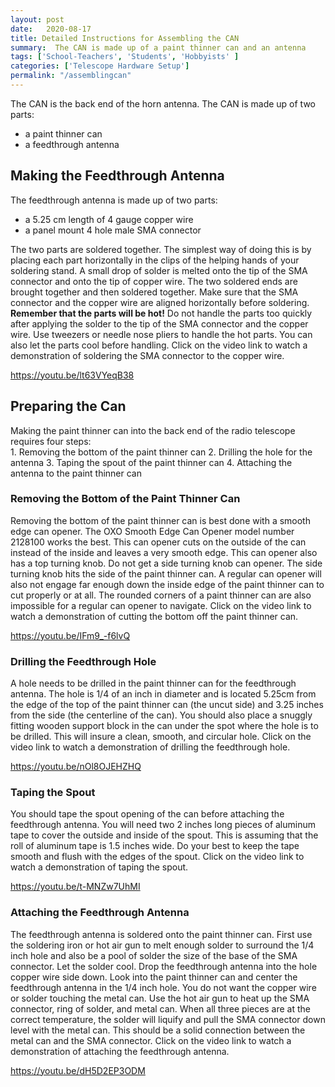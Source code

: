 ```yaml
---
layout: post
date:   2020-08-17
title: Detailed Instructions for Assembling the CAN
summary:  The CAN is made up of a paint thinner can and an antenna
tags: ['School-Teachers', 'Students', 'Hobbyists' ]
categories: ['Telescope Hardware Setup'] 
permalink: "/assemblingcan"
---
```


The CAN is the back end of the horn antenna. The CAN is made up of two parts: 
  - a paint thinner can  
  - a feedthrough antenna  

## Making the Feedthrough Antenna

The feedthrough antenna is made up of two parts: 
  - a 5.25 cm length of 4 gauge copper wire
  - a panel mount 4 hole male SMA connector

The two parts are soldered together. The simplest way of doing this is by placing each part horizontally in the clips of the helping hands of your soldering stand. A small drop of solder is melted onto the tip of the SMA connector and onto the tip of copper wire. The two soldered ends are brought together and then soldered together. Make sure that the SMA connector and the copper wire are aligned horizontally before soldering. **Remember that the parts will be hot\!** Do not handle the parts too quickly after applying the solder to the tip of the SMA connector and the copper wire. Use tweezers or needle nose pliers to handle the hot parts. You can also let the parts cool before handling. Click on the video link to watch a demonstration of soldering the SMA connector to the copper wire.

https://youtu.be/lt63VYeqB38

## Preparing the Can

Making the paint thinner can into the back end of the radio telescope requires four steps:  
     1. Removing the bottom of the paint thinner can
     2. Drilling the hole for the antenna
     3. Taping the spout of the paint thinner can
     4. Attaching the antenna to the paint thinner can

### Removing the Bottom of the Paint Thinner Can

Removing the bottom of the paint thinner can is best done with a smooth edge can opener. The OXO Smooth Edge Can Opener model number 2128100 works the best. This can opener cuts on the outside of the can instead of the inside and leaves a very smooth edge. This can opener also has a top turning knob. Do not get a side turning knob can opener. The side turning knob hits the side of the paint thinner can. A regular can opener will also not engage far enough down the inside edge of the paint thinner can to cut properly or at all. The rounded corners of a paint thinner can are also impossible for a regular can opener to navigate. Click on the video link to watch a demonstration of cutting the bottom off the paint thinner can.

https://youtu.be/IFm9_-f6lvQ

### Drilling the Feedthrough Hole

A hole needs to be drilled in the paint thinner can for the feedthrough antenna. The hole is 1/4 of an inch in diameter and is located 5.25cm from the edge of the top of the paint thinner can \(the uncut side\) and 3.25 inches from the side \(the centerline of the can\). You should also place a snuggly fitting wooden support block in the can under the spot where the hole is to be drilled. This will insure a clean, smooth, and circular hole. Click on the video link to watch a demonstration of drilling the feedthrough hole.

https://youtu.be/nOl8OJEHZHQ

### Taping the Spout

You should tape the spout opening of the can before attaching the feedthrough antenna. You will need two 2 inches long pieces of aluminum tape to cover the outside and inside of the spout. This is assuming that the roll of aluminum tape is 1.5 inches wide. Do your best to keep the tape smooth and flush with the edges of the spout. Click on the video link to watch a demonstration of taping the spout.

https://youtu.be/t-MNZw7UhMI

### Attaching the Feedthrough Antenna

The feedthrough antenna is soldered onto the paint thinner can. First use the soldering iron or hot air gun to melt enough solder to surround the 1/4 inch hole and also be a pool of solder the size of the base of the SMA connector. Let the solder cool. Drop the feedthrough antenna into the hole  copper wire side down. Look into the paint thinner can and center the feedthrough antenna in the 1/4 inch hole. You do not want the copper wire or solder touching the metal can. Use the hot air gun to heat up the SMA connector, ring of solder, and metal can. When all three pieces are at the correct temperature, the solder will liquify and pull the SMA connector down level with the metal can. This should be  a solid connection between the metal can and the SMA connector. Click on the video link to watch a demonstration of attaching the feedthrough antenna.

https://youtu.be/dH5D2EP3ODM
